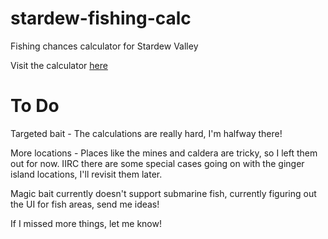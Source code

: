
# stardew-fishing-calc
Fishing chances calculator for Stardew Valley

Visit the calculator [here](https://brokencygnus.github.io/stardew-fishing-calc/home)

# To Do
Targeted bait - The calculations are really hard, I'm halfway there!

More locations - Places like the mines and caldera are tricky, so I left them out for now. IIRC there are some special cases going on with the ginger island locations, I'll revisit them later.

Magic bait currently doesn't support submarine fish, currently figuring out the UI for fish areas, send me ideas!

If I missed more things, let me know!
